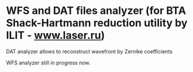 WFS and DAT files analyzer (for BTA Shack-Hartmann reduction utility by ILIT - www.laser.ru)
==============================================


DAT analyzer allows to reconstruct wavefront by Zernike coefficients

WFS analyzer still in progress now.
